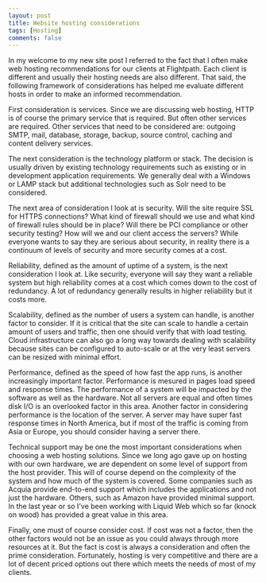 ```yaml
---
layout: post
title: Website hosting considerations
tags: [Hosting]
comments: false
---
```

In my welcome to my new site post I referred to the fact that I often make web hosting recommendations for our clients at Flightpath. Each client is different and usually their hosting needs are also different. That said, the following framework of considerations has helped me evaluate different hosts in order to make an informed recommendation.

First consideration is services. Since we are discussing web hosting, HTTP is of course the primary service that is required. But often other services are required. Other services that need to be considered are: outgoing SMTP, mail, database, storage, backup, source control, caching and content delivery services.

The next consideration is the technology platform or stack. The decision is usually driven by existing technology requirements such as existing or in development application requirements. We generally deal with a Windows or LAMP stack but additional technologies such as Solr need to be considered.

The next area of consideration I look at is security. Will the site require SSL for HTTPS connections? What kind of firewall should we use and what kind of firewall rules should be in place? Will there be PCI compliance or other security testing? How will we and our client access the servers? While everyone wants to say they are serious about security, in reality there is a continuum of levels of security and more security comes at a cost.

Reliability, defined as the amount of uptime of a system, is the next consideration I look at. Like security, everyone will say they want a reliable system but high reliability comes at a cost which comes down to the cost of redundancy. A lot of redundancy generally results in higher reliability but it costs more.

Scalability, defined as the number of users a system can handle, is another factor to consider. If it is critical that the site can scale to handle a certain amount of users and traffic, then one should verify that with load testing. Cloud infrastructure can also go a long way towards dealing with scalability because sites can be configured to auto-scale or at the very least servers can be resized with minimal effort.

Performance, defined as the speed of how fast the app runs, is another increasingly important factor. Performance is mesured in pages load speed and response times. The performance of a system will be impacted by the software as well as the hardware. Not all servers are equal and often times disk I/O is an overlooked factor in this area. Another factor in considering performance is the location of the server. A server may have super fast response times in North America, but if most of the traffic is coming from Asia or Europe, you should consider having a server there.

Technical support may be one the most important considerations when choosing a web hosting solutions. Since we long ago gave up on hosting with our own hardware, we are dependent on some level of support from the host provider. This will of course depend on the complexity of the system and how much of the system is covered. Some companies such as Acquia provide end-to-end support which includes the applications and not just the hardware. Others, such as Amazon have provided minimal support. In the last year or so I've been working with Liquid Web which so far (knock on wood) has provided a great value in this area.

Finally, one must of course consider cost. If cost was not a factor, then the other factors would not be an issue as you could always through more resources at it. But the fact is cost is always a consideration and often the prime consideration. Fortunately, hosting is very competitive and there are a lot of decent priced options out there which meets the needs of most of my clients.